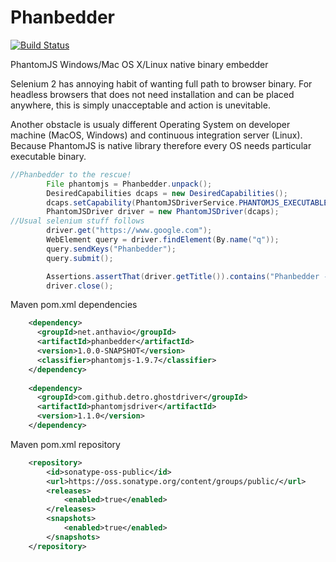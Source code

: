 Phanbedder
==========

[![Build Status](https://anthavio.ci.cloudbees.com/buildStatus/icon?job=phanbedder-snapshot)](https://anthavio.ci.cloudbees.com/job/phanbedder-snapshot/)

PhantomJS Windows/Mac OS X/Linux native binary embedder

Selenium 2 has annoying habit of wanting full path to browser binary. For headless browsers that does not need installation and can be placed anywhere, this is simply unacceptable and action is unevitable.

Another obstacle is usualy different Operating System on developer machine (MacOS, Windows) and continuous integration server (Linux). Because PhantomJS is native library therefore every OS needs particular executable binary.

```java
//Phanbedder to the rescue!
		File phantomjs = Phanbedder.unpack();
		DesiredCapabilities dcaps = new DesiredCapabilities();
		dcaps.setCapability(PhantomJSDriverService.PHANTOMJS_EXECUTABLE_PATH_PROPERTY, phantomjs.getAbsolutePath());
		PhantomJSDriver driver = new PhantomJSDriver(dcaps);
//Usual selenium stuff follows
		driver.get("https://www.google.com");
		WebElement query = driver.findElement(By.name("q"));
		query.sendKeys("Phanbedder");
		query.submit();

		Assertions.assertThat(driver.getTitle()).contains("Phanbedder - Google Search");
		driver.close();
```

Maven pom.xml dependencies

```xml
    <dependency>
      <groupId>net.anthavio</groupId>
      <artifactId>phanbedder</artifactId>
      <version>1.0.0-SNAPSHOT</version>
      <classifier>phantomjs-1.9.7</classifier>
    </dependency>
    
    <dependency>
      <groupId>com.github.detro.ghostdriver</groupId>
      <artifactId>phantomjsdriver</artifactId>
      <version>1.1.0</version>
    </dependency>
```

Maven pom.xml repository

```xml
    <repository>
        <id>sonatype-oss-public</id>
        <url>https://oss.sonatype.org/content/groups/public/</url>
        <releases>
            <enabled>true</enabled>
        </releases>
        <snapshots>
            <enabled>true</enabled>
        </snapshots>
    </repository>
```
